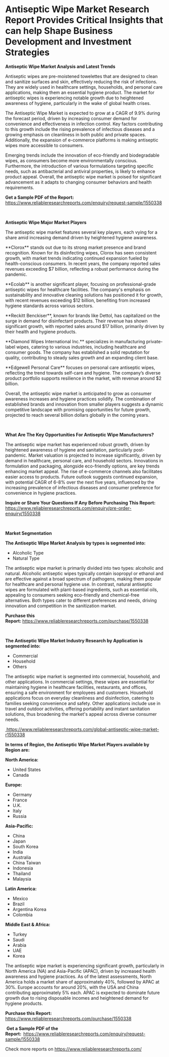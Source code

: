 <p><h1>Antiseptic Wipe Market Research Report Provides Critical Insights that can help Shape Business Development and Investment Strategies</h1></p><p><strong>Antiseptic Wipe Market Analysis and Latest Trends</strong></p>
<p><p>Antiseptic wipes are pre-moistened towelettes that are designed to clean and sanitize surfaces and skin, effectively reducing the risk of infections. They are widely used in healthcare settings, households, and personal care applications, making them an essential hygiene product. The market for antiseptic wipes is experiencing notable growth due to heightened awareness of hygiene, particularly in the wake of global health crises. </p><p>The Antiseptic Wipe Market is expected to grow at a CAGR of 9.9% during the forecast period, driven by increasing consumer demand for convenience and effectiveness in infection control. Key factors contributing to this growth include the rising prevalence of infectious diseases and a growing emphasis on cleanliness in both public and private spaces. Additionally, the expansion of e-commerce platforms is making antiseptic wipes more accessible to consumers. </p><p>Emerging trends include the innovation of eco-friendly and biodegradable wipes, as consumers become more environmentally conscious. Furthermore, the introduction of various formulations targeting specific needs, such as antibacterial and antiviral properties, is likely to enhance product appeal. Overall, the antiseptic wipe market is poised for significant advancement as it adapts to changing consumer behaviors and health requirements.</p></p>
<p><strong>Get a Sample PDF of the Report:&nbsp;</strong> <a href="https://www.reliableresearchreports.com/enquiry/request-sample/1550338?utm_campaign=2030&utm_medium=2&utm_source=Github&utm_content=ia&utm_term=04042025&utm_id=antiseptic-wipe">https://www.reliableresearchreports.com/enquiry/request-sample/1550338</a></p>
<p>&nbsp;</p>
<p><strong>Antiseptic Wipe Major Market Players</strong></p>
<p><p>The antiseptic wipe market features several key players, each vying for a share amid increasing demand driven by heightened hygiene awareness. </p><p>**Clorox** stands out due to its strong market presence and brand recognition. Known for its disinfecting wipes, Clorox has seen consistent growth, with market trends indicating continued expansion fueled by health-conscious consumers. In recent years, the company reported sales revenues exceeding $7 billion, reflecting a robust performance during the pandemic.</p><p>**Ecolab** is another significant player, focusing on professional-grade antiseptic wipes for healthcare facilities. The company's emphasis on sustainability and innovative cleaning solutions has positioned it for growth, with recent revenues exceeding $12 billion, benefiting from increased hygiene standards across various sectors.</p><p>**Reckitt Benckiser**, known for brands like Dettol, has capitalized on the surge in demand for disinfectant products. Their revenue has shown significant growth, with reported sales around $17 billion, primarily driven by their health and hygiene products.</p><p>**Diamond Wipes International Inc.** specializes in manufacturing private-label wipes, catering to various industries, including healthcare and consumer goods. The company has established a solid reputation for quality, contributing to steady sales growth and an expanding client base.</p><p>**Edgewell Personal Care** focuses on personal care antiseptic wipes, reflecting the trend towards self-care and hygiene. The company’s diverse product portfolio supports resilience in the market, with revenue around $2 billion.</p><p>Overall, the antiseptic wipe market is anticipated to grow as consumer awareness increases and hygiene practices solidify. The combination of established brands and innovation from smaller players suggests a dynamic competitive landscape with promising opportunities for future growth, projected to reach several billion dollars globally in the coming years.</p></p>
<p>&nbsp;</p>
<p><strong>What Are The Key Opportunities For Antiseptic Wipe Manufacturers?</strong></p>
<p><p>The antiseptic wipe market has experienced robust growth, driven by heightened awareness of hygiene and sanitation, particularly post-pandemic. Market valuation is projected to increase significantly, driven by demand in healthcare, personal care, and household sectors. Innovations in formulation and packaging, alongside eco-friendly options, are key trends enhancing market appeal. The rise of e-commerce channels also facilitates easier access to products. Future outlook suggests continued expansion, with potential CAGR of 6-8% over the next five years, influenced by the increasing prevalence of infectious diseases and consumer preference for convenience in hygiene practices.</p></p>
<p><strong>Inquire or Share Your Questions If Any Before Purchasing This Report:</strong> <a href="https://www.reliableresearchreports.com/enquiry/pre-order-enquiry/1550338?utm_campaign=2030&utm_medium=2&utm_source=Github&utm_content=ia&utm_term=04042025&utm_id=antiseptic-wipe">https://www.reliableresearchreports.com/enquiry/pre-order-enquiry/1550338</a></p>
<p>&nbsp;</p>
<p><strong>Market Segmentation</strong></p>
<p><strong>The Antiseptic Wipe Market Analysis by types is segmented into:</strong></p>
<p><ul><li>Alcoholic Type</li><li>Natural Type</li></ul></p>
<p><p>The antiseptic wipe market is primarily divided into two types: alcoholic and natural. Alcoholic antiseptic wipes typically contain isopropyl or ethanol and are effective against a broad spectrum of pathogens, making them popular for healthcare and personal hygiene use. In contrast, natural antiseptic wipes are formulated with plant-based ingredients, such as essential oils, appealing to consumers seeking eco-friendly and chemical-free alternatives. Both types cater to different preferences and needs, driving innovation and competition in the sanitization market.</p></p>
<p><strong>Purchase this Report:&nbsp;</strong><a href="https://www.reliableresearchreports.com/purchase/1550338?utm_campaign=2030&utm_medium=2&utm_source=Github&utm_content=ia&utm_term=04042025&utm_id=antiseptic-wipe">https://www.reliableresearchreports.com/purchase/1550338</a></p>
<p>&nbsp;</p>
<p><strong>The Antiseptic Wipe Market Industry Research by Application is segmented into:</strong></p>
<p><ul><li>Commercial</li><li>Household</li><li>Others</li></ul></p>
<p><p>The antiseptic wipe market is segmented into commercial, household, and other applications. In commercial settings, these wipes are essential for maintaining hygiene in healthcare facilities, restaurants, and offices, ensuring a safe environment for employees and customers. Household applications focus on everyday cleanliness and disinfection, catering to families seeking convenience and safety. Other applications include use in travel and outdoor activities, offering portability and instant sanitation solutions, thus broadening the market's appeal across diverse consumer needs.</p></p>
<p><a href="https://www.reliableresearchreports.com/global-antiseptic-wipe-market-r1550338?utm_campaign=2030&utm_medium=2&utm_source=Github&utm_content=ia&utm_term=04042025&utm_id=antiseptic-wipe">&nbsp;https://www.reliableresearchreports.com/global-antiseptic-wipe-market-r1550338</a></p>
<p><strong>In terms of Region, the Antiseptic Wipe Market Players available by Region are:</strong></p>
<p>
    <p> <strong> North America: </strong>
        <ul>
            <li>United States</li>
            <li>Canada</li>
        </ul>
        </p> 
    <p> <strong> Europe: </strong>
        <ul>
            <li>Germany</li>
            <li>France</li>
            <li>U.K.</li>
            <li>Italy</li>
            <li>Russia</li>
        </ul>
        </p> 
    <p> <strong> Asia-Pacific: </strong>
        <ul>
            <li>China</li>
            <li>Japan</li>
            <li>South Korea</li>
            <li>India</li>
            <li>Australia</li>
            <li>China Taiwan</li>
            <li>Indonesia</li>
            <li>Thailand</li>
            <li>Malaysia</li>
        </ul>
        </p> 
    <p> <strong> Latin America: </strong>
        <ul>
            <li>Mexico</li>
            <li>Brazil</li>
            <li>Argentina Korea</li>
            <li>Colombia</li>
        </ul>
        </p> 
    <p> <strong> Middle East & Africa: </strong>
        <ul>
            <li>Turkey</li>
            <li>Saudi</li>
            <li>Arabia</li>
            <li>UAE</li>
            <li>Korea</li>
        </ul>
    </p>
    </p>
<p><p>The antiseptic wipe market is experiencing significant growth, particularly in North America (NA) and Asia-Pacific (APAC), driven by increased health awareness and hygiene practices. As of the latest assessments, North America holds a market share of approximately 40%, followed by APAC at 30%. Europe accounts for around 20%, with the USA and China contributing approximately 5% each. APAC is expected to dominate future growth due to rising disposable incomes and heightened demand for hygiene products.</p></p>
<p><strong>Purchase this Report: </strong><a href="https://www.reliableresearchreports.com/purchase/1550338?utm_campaign=2030&utm_medium=2&utm_source=Github&utm_content=ia&utm_term=04042025&utm_id=antiseptic-wipe">https://www.reliableresearchreports.com/purchase/1550338</a></p>
<p>&nbsp;<strong>Get a Sample PDF of the Report:&nbsp;&nbsp;</strong><a href="https://www.reliableresearchreports.com/enquiry/request-sample/1550338?utm_campaign=2030&utm_medium=2&utm_source=Github&utm_content=ia&utm_term=04042025&utm_id=antiseptic-wipe">https://www.reliableresearchreports.com/enquiry/request-sample/1550338</a></p>
<p><strong></strong></p>
<p>Check more reports on <a href="https://www.reliableresearchreports.com/?utm_campaign=2030&utm_medium=2&utm_source=Github&utm_content=ia&utm_term=04042025&utm_id=antiseptic-wipe">https://www.reliableresearchreports.com/</a></p>